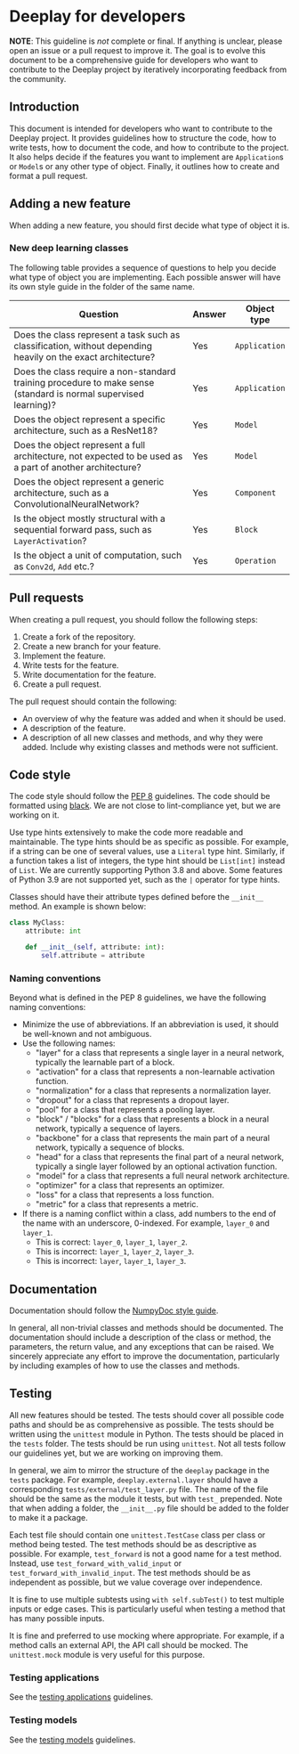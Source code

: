 # Deeplay for developers

**NOTE**: This guideline is _not_ complete or final. If anything is unclear, please open an issue or a pull request to improve it. The goal is to evolve this document to be a comprehensive guide for developers who want to contribute to the Deeplay project by iteratively incorporating feedback from the community.

## Introduction

This document is intended for developers who want to contribute to the Deeplay project. It provides guidelines how to structure the code, how to write tests, how to document the code, and how to contribute to the project. It also helps decide if the features you want to implement are `Application`s or `Model`s or any other type of object. Finally, it outlines how to create and format a pull request.

## Adding a new feature

When adding a new feature, you should first decide what type of object it is.

### New deep learning classes

The following table provides a sequence of questions to help you decide what type of object you are implementing. Each
possible answer will have its own style guide in the folder of the same name.

| Question                                                                                                         | Answer | Object type   |
| ---------------------------------------------------------------------------------------------------------------- | ------ | ------------- |
| Does the class represent a task such as classification, without depending heavily on the exact architecture?     | Yes    | `Application` |
| Does the class require a non-standard training procedure to make sense (standard is normal supervised learning)? | Yes    | `Application` |
| Does the object represent a specific architecture, such as a ResNet18?                                           | Yes    | `Model`       |
| Does the object represent a full architecture, not expected to be used as a part of another architecture?        | Yes    | `Model`       |
| Does the object represent a generic architecture, such as a ConvolutionalNeuralNetwork?                          | Yes    | `Component`   |
| Is the object mostly structural with a sequential forward pass, such as `LayerActivation`?                       | Yes    | `Block`       |
| Is the object a unit of computation, such as `Conv2d`, `Add` etc.?                                               | Yes    | `Operation`   |

## Pull requests

When creating a pull request, you should follow the following steps:

1. Create a fork of the repository.
2. Create a new branch for your feature.
3. Implement the feature.
4. Write tests for the feature.
5. Write documentation for the feature.
6. Create a pull request.

The pull request should contain the following:

- An overview of why the feature was added and when it should be used.
- A description of the feature.
- A description of all new classes and methods, and why they were added. Include why existing classes and methods were not sufficient.

## Code style

The code style should follow the [PEP 8](https://www.python.org/dev/peps/pep-0008/) guidelines. The code should be formatted using
[black](https://black.readthedocs.io/en/stable/). We are not close to lint-compliance yet, but we are working on it.

Use type hints extensively to make the code more readable and maintainable. The type hints should be as specific as possible.
For example, if a string can be one of several values, use a `Literal` type hint. Similarly, if a function takes a list of integers,
the type hint should be `List[int]` instead of `List`. We are currently supporting Python 3.8 and above. Some features of Python 3.9
are not supported yet, such as the `|` operator for type hints.

Classes should have their attribute types defined before the `__init__` method. An example is shown below:

```python
class MyClass:
    attribute: int

    def __init__(self, attribute: int):
        self.attribute = attribute
```

### Naming conventions

Beyond what is defined in the PEP 8 guidelines, we have the following naming conventions:

- Minimize the use of abbreviations. If an abbreviation is used, it should be well-known and not ambiguous.
- Use the following names:
  - "layer" for a class that represents a single layer in a neural network, typically the learnable part of a block.
  - "activation" for a class that represents a non-learnable activation function.
  - "normalization" for a class that represents a normalization layer.
  - "dropout" for a class that represents a dropout layer.
  - "pool" for a class that represents a pooling layer.
  - "block" / "blocks" for a class that represents a block in a neural network, typically a sequence of layers.
  - "backbone" for a class that represents the main part of a neural network, typically a sequence of blocks.
  - "head" for a class that represents the final part of a neural network, typically a single layer followed by an optional activation function.
  - "model" for a class that represents a full neural network architecture.
  - "optimizer" for a class that represents an optimizer.
  - "loss" for a class that represents a loss function.
  - "metric" for a class that represents a metric.
- If there is a naming conflict within a class, add numbers to the end of the name with an underscore, 0-indexed. For example, `layer_0` and `layer_1`.
  - This is correct: `layer_0`, `layer_1`, `layer_2`.
  - This is incorrect: `layer_1`, `layer_2`, `layer_3`.
  - This is incorrect: `layer`, `layer_1`, `layer_3`.

## Documentation

Documentation should follow the [NumpyDoc style guide](https://numpydoc.readthedocs.io/en/latest/format.html#style-guide).

In general, all non-trivial classes and methods should be documented. The documentation should include a description of the class or method, the parameters, the return value, and any exceptions that can be raised. We sincerely appreciate any effort to improve the documentation, particularly by including examples of how to use the classes and methods.

## Testing

All new features should be tested. The tests should cover all possible code paths and should be as comprehensive as possible. The tests should be written using the `unittest` module in Python. The tests should be placed in the `tests` folder. The tests should be run using `unittest`. Not all tests follow our guidelines yet, but we are working on improving them.

In general, we aim to mirror the structure of the `deeplay` package in the `tests` package. For example, `deeplay.external.layer` should have a corresponding `tests/external/test_layer.py` file. The name of the file should be the same as the module it tests, but with `test_` prepended. Note that when adding a folder, the `__init__.py` file should be added to the folder to make it a package.

Each test file should contain one `unittest.TestCase` class per class or method being tested. The test methods should be as descriptive as possible. For example, `test_forward` is not a good name for a test method. Instead, use `test_forward_with_valid_input` or `test_forward_with_invalid_input`. The test methods should be as independent as possible, but we value coverage over independence.

It is fine to use multiple subtests using `with self.subTest()` to test multiple inputs or edge cases. This is particularly useful when testing a method that has many possible inputs.

It is fine and preferred to use mocking where appropriate. For example, if a method calls an external API, the API call should be mocked. The `unittest.mock` module is very useful for this purpose.

### Testing applications

See the [testing applications](application/testing.md) guidelines.

### Testing models

See the [testing models](model/testing.md) guidelines.
